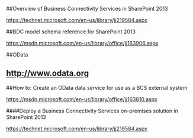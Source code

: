 ##Overview of Business Connectivity Services in SharePoint 2013

https://technet.microsoft.com/en-us/library/jj219584.aspx

##BDC model schema reference for SharePoint 2013

https://msdn.microsoft.com/en-us/library/office/jj163906.aspx

##OData

http://www.odata.org
---------------------------------------------------------------------

##How to: Create an OData data service for use as a BCS external system

https://msdn.microsoft.com/en-us/library/office/jj163810.aspx

####Deploy a Business Connectivity Services on-premises solution in SharePoint 2013

https://technet.microsoft.com/en-us/library/jj219584.aspx









